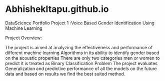# AbhishekItapu.github.io
DataScience Portfolio
Project 1 :Voice Based Gender Identification Using Machine Learning

Project Overview:

The project is aimed at analyzing the effectiveness and performance of different machine learning Algorithms in its ability to identify gender based on the acoustic properties
There are only two categories men or women to predict it is treated as Binary Classification Problem
The project evaluates Generalization and predictive performance of all the models on the future data and based on results we find the best suited method.
